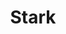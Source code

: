 ---
title: Stark
intro: Helps design and build products that are accessible, ethical, and inclusive.
linkurl: http://www.getstark.co
tags:
- Sketch plugin
- Open source
- Accessibility
type: puzzle-piece
preview: resources/stark.png
---
